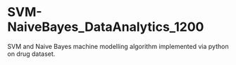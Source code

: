 # SVM-NaiveBayes_DataAnalytics_1200


SVM and Naive Bayes machine modelling algorithm implemented via python on drug dataset.
